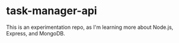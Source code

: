 # task-manager-api

This is an experimentation repo, as I'm learning more about Node.js, Express, and MongoDB.

